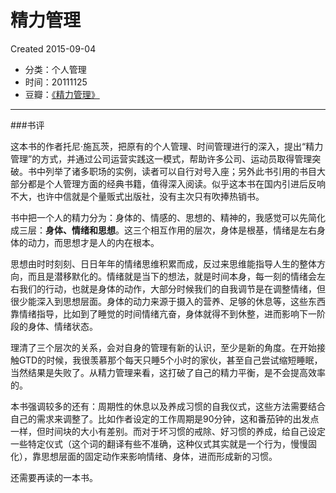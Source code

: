 # 精力管理
Created 2015-09-04

- 分类：个人管理
- 时间：20111125
- 豆瓣：[《精力管理》](https://book.douban.com/subject/1019959/)

---

###书评

这本书的作者托尼·施瓦茨，把原有的个人管理、时间管理进行的深入，提出“精力管理”的方式，并通过公司运营实践这一模式，帮助许多公司、运动员取得管理突破。书中列举了诸多职场的实例，读者可以自行对号入座；另外此书引用的书目大部分都是个人管理方面的经典书籍，值得深入阅读。似乎这本书在国内引进后反响不大，也许中信就是个量贩式出版社，没有主次只有吹捧热销书。

书中把一个人的精力分为：身体的、情感的、思想的、精神的，我感觉可以先简化成三层：**身体、情绪和思想**。这三个相互作用的层次，身体是根基，情绪是左右身体的动力，而思想才是人的内在根本。

思想由时时刻刻、日日年年的情绪思维积累而成，反过来思维能指导人生的整体方向，而且是潜移默化的。情绪就是当下的想法，就是时间本身，每一刻的情绪会左右我们的行动，也就是身体的动作，大部分时候我们的自我调节是在调整情绪，但很少能深入到思想层面。身体的动力来源于摄入的营养、足够的休息等，这些东西靠情绪指导，比如到了睡觉的时间情绪亢奋，身体就得不到休整，进而影响下一阶段的身体、情绪状态。

理清了三个层次的关系，会对自身的管理有新的认识，至少是新的角度。在开始接触GTD的时候，我很羡慕那个每天只睡5个小时的家伙，甚至自己尝试缩短睡眠，当然结果是失败了。从精力管理来看，这打破了自己的精力平衡，是不会提高效率的。

本书强调较多的还有：周期性的休息以及养成习惯的自我仪式，这些方法需要结合自己的需求来调整了。比如作者设定的工作周期是90分钟，这和番茄钟的出发点一样，但时间块的大小有差别。而对于坏习惯的戒除、好习惯的养成，给自己设定一些特定仪式（这个词的翻译有些不准确，这种仪式其实就是一个行为，慢慢固化），靠思想层面的固定动作来影响情绪、身体，进而形成新的习惯。

还需要再读的一本书。
